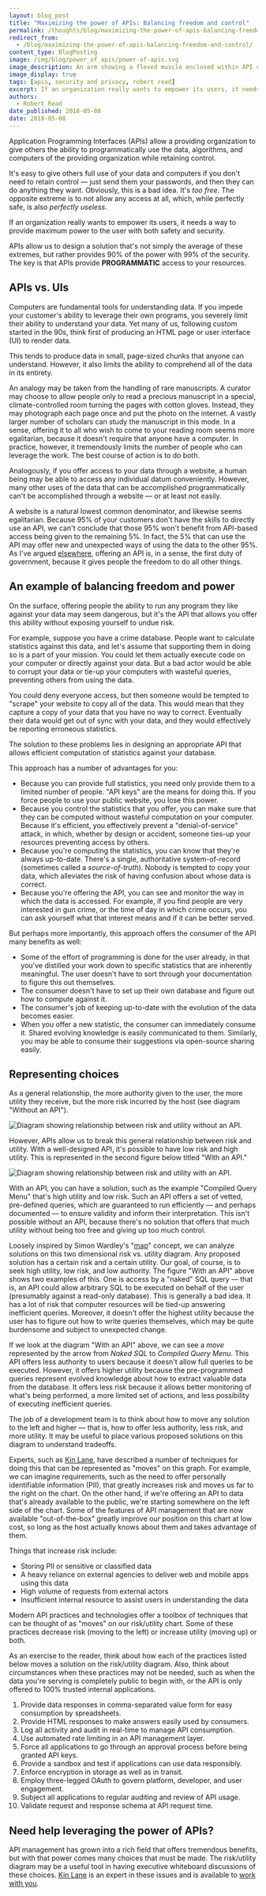 ```yaml
---
layout: blog_post
title: "Maximizing the power of APIs: Balancing freedom and control"
permalink: /thoughts/blog/maximizing-the-power-of-apis-balancing-freedom-and-control/
redirect_from:
  - /blog/maximizing-the-power-of-apis-balancing-freedom-and-control/
content_type: BlogPosting
image: /img/blog/power_of_apis/power-of-apis.svg
image_description: An arm showing a flexed muscle enclosed within API computing symbols.
image_display: true
tags: [apis, security and privacy, robert read]
excerpt: If an organization really wants to empower its users, it needs a way to provide maximum power to the user with both safety and security. APIs allow you to design a solution that's not simply the average of these extremes, but rather provides 90% of the power with 99% of the security.
authors:
  - Robert Read
date_published: 2018-05-08
date: 2018-05-08
---
```


Application Programming Interfaces (APIs) allow a providing organization to give others the ability to programmatically use the data, algorithms, and computers of the providing organization while retaining control.

It's easy to give others full use of your data and computers if you don't need to retain control — just send them your passwords, and then they can do anything they want. Obviously, this is a bad idea. It's *too free*. The opposite extreme is to not allow any access at all, which, while perfectly safe, is also *perfectly useless*.

If an organization really wants to empower its users, it needs a way to provide maximum power to the user with both safety and security.

APIs allow us to design a solution that's not simply the average of these extremes, but rather provides 90% of the power with 99% of the security. The key is that APIs provide **PROGRAMMATIC** access to your resources.

## APIs vs. UIs

Computers are fundamental tools for understanding data. If you impede your customer's ability to leverage their own programs, you severely limit their ability to understand your data. Yet many of us, following custom started in the 90s, think first of producing an HTML page or user interface (UI) to render data.

This tends to produce data in small, page-sized chunks that anyone can understand. However, it also limits the ability to comprehend all of the data in its entirety.

An analogy may be taken from the handling of rare manuscripts. A curator may choose to allow people only to read a precious manuscript  in a special, climate-controlled room turning the pages with cotton gloves. Instead, they may photograph each page once and put the photo on the internet. A vastly larger number of scholars can study the manuscript in this mode. In a sense, offering it to all who wish to come to your reading room seems more egalitarian, because it doesn't require that anyone have a computer. In practice, however, it tremendously limits the number of people who can leverage the work. The best course of action is to do both.

Analogously, if you offer access to your data through a website, a human being may be able to access any individual datum conveniently. However, many other uses of the data that can be accomplished programmatically can't be accomplished through a website — or at least not easily.

A website is a natural lowest common denominator, and likewise seems egalitarian. Because 95% of your customers don't have the skills to directly use an API, we can't conclude that those 95% won't benefit from API-based access being given to the remaining 5%. In fact, the 5% that can use the API may offer new and unexpected ways of using the data to the other 95%. As I've argued [elsewhere](https://thepolicy.us/the-minimum-government-responsibility-api-first-24cf67b9ec73), offering an API is, in a sense, the first duty of government, because it gives people the freedom to do all other things.

## An example of balancing freedom and power

On the surface, offering people the ability to run any program they like against your data may seem dangerous, but it's the API that allows you offer this ability without exposing yourself to undue risk.

For example, suppose you have a crime database. People want to calculate statistics against this data, and let's assume that supporting them in doing so is a part of your mission. You could let them actually execute code on your computer or directly against your data. But a bad actor would be able to corrupt your data or tie-up your computers with wasteful queries, preventing others from using the data.

You could deny everyone access, but then someone would be tempted to "scrape" your website to copy all of the data. This would mean that they capture a copy of your data that you have no way to correct. Eventually their data would get out of sync with your data, and they would effectively be reporting erroneous statistics.

The solution to these problems lies in designing an appropriate API that allows efficient computation of statistics against your database.

This approach has a number of advantages for you:

* Because you can provide full statistics, you need only provide them to a limited number of people. "API keys" are the means for doing this. If you force people to use your public website, you lose this power.
* Because you control the statistics that you offer, you can make sure that they can be computed without wasteful computation on your computer. Because it's efficient, you effectively prevent a "denial-of-service" attack, in which, whether by design or accident, someone ties-up your resources preventing access by others.
* Because you're computing the statistics, you can know that they're always up-to-date. There's a single, authoritative system-of-record (sometimes called a *source-of-truth*). Nobody is tempted to copy your data, which alleviates the risk of having confusion about whose data is correct.
* Because you're offering the API, you can see and monitor the way in which the data is accessed. For example, if you find people are very interested in gun crime, or the time of day in which crime occurs, you can ask yourself what that interest means and if it can be better served.

But perhaps more importantly, this approach offers the consumer of the API many benefits as well:

* Some of the effort of programming is done for the user already, in that you've distilled your work down to specific statistics that are inherently meaningful. The user doesn't have to sort through your documentation to figure this out themselves.
* The consumer doesn't have to set up their own database and figure out how to compute against it.
* The consumer's job of keeping up-to-date with the evolution of the data becomes easier.
* When you offer a new statistic, the consumer can immediately consume it. Shared evolving knowledge is easily communicated to them. Similarly, you may be able to consume their suggestions via open-source sharing easily.

## Representing choices

As a general relationship, the more authority given to the user, the more utility they receive, but the more risk incurred by the host (see diagram "Without an API").

![Diagram showing relationship between risk and utility without an API.](/img/blog/power_of_apis/risk-utility-graph-without-api.svg)

However, APIs allow us to break this general relationship between risk and utility. With a well-designed API, it's possible to have low risk and high utility. This is represented in the second figure below titled "With an API."

![Diagram showing relationship between risk and utility with an API.](/img/blog/power_of_apis/risk-utility-graph-with-api.svg)

With an API, you can have a solution, such as the example "Compiled Query Menu" that's high utility and low risk. Such an API offers a set of vetted, pre-defined queries, which are guaranteed to run efficiently — and perhaps documented — to ensure validity and inform their interpretation. This isn't possible without an API, because there's no solution that offers that much utility without being too free and giving up too much control.

Loosely inspired by Simon Wardley's "[map](http://blog.gardeviance.org/2015/02/an_introduction_to_wardley_value_chain.html)" concept, we can analyze solutions on this two dimensional risk vs. utility diagram. Any proposed solution has a certain risk and a certain utility.  Our goal, of course, is to seek high utility, low risk, and low authority. The figure "With an API" above shows two examples of this. One is access by a "naked" SQL query — that is, an API could allow arbitrary SQL to be executed on behalf of the user (presumably against a read-only database). This is generally a bad idea. It has a lot of risk that computer resources will be tied-up answering inefficient queries. Moreover, it doesn't offer the highest utility because the user has to figure out how to write queries themselves, which may be quite burdensome and subject to unexpected change.

If we look at the diagram "With an API" above, we can see a *move* represented by the arrow from *Naked SQL* to *Compiled Query Menu*. This API offers less authority to users because it doesn't allow full queries to be executed. However, it offers higher utility because the pre-programmed queries represent evolved knowledge about how to extract valuable data from the database. It offers less risk because it allows better monitoring of what's being performed, a more limited set of actions, and less possibility of executing inefficient queries.

The job of a development team is to think about how to move any solution to the left and higher — that is, how to offer less authority, less risk, and more utility. It may be useful to place various proposed solutions on this diagram to understand tradeoffs.

Experts, such as [Kin Lane](/blog/kin-lane-harnessing-the-connective-power-of-apis/), have described a number of techniques for doing this that can be represented as "moves" on this graph. For example, we can imagine requirements, such as the need to offer personally identifiable information (PII), that greatly increases risk and moves us far to the right on the chart. On the other hand, if we're offering an API to data that's already available to the public, we're starting somewhere on the left side of the chart. Some of the features of API management that are now available "out-of-the-box" greatly improve our position on this chart at low cost, so long as the host actually knows about them and takes advantage of them.

Things that increase risk include:

* Storing PII or sensitive or classified data
* A heavy reliance on external agencies to deliver web and mobile apps using this data
* High volume of requests from external actors
* Insufficient internal resource to assist users in understanding the data

Modern API practices and technologies offer a toolbox of techniques that can be thought of as "moves" on our risk/utility chart. Some of these practices decrease risk (moving to the left) or increase utility (moving up) or both.

As an exercise to the reader, think about how each of the practices listed below moves a solution on the risk/utility diagram. Also, think about circumstances when these practices may not be needed, such as when the data you're serving is completely public to begin with, or the API is only offered to 100% trusted internal applications.

1. Provide data responses in comma-separated value form for easy consumption by spreadsheets.
2. Provide HTML responses to make answers easily used by consumers.
3. Log all activity and audit in real-time to manage API consumption.
4. Use automated rate limiting in an API management layer.
5. Force all applications to go through an approval process before being granted API keys.
6. Provide a sandbox and test if applications can use data responsibly.
7. Enforce encryption in storage as well as in transit.
8. Employ three-legged OAuth to govern platform, developer, and user engagement.
9. Subject all applications to regular auditing and review of API usage.
10. Validate request and response schema at API request time.

## Need help leveraging the power of APIs?

API management has grown into a rich field that offers tremendous benefits, but with that power comes many choices that must be made. The risk/utility diagram may be a useful tool in having executive whiteboard discussions of these choices. [Kin Lane](/blog/kin-lane-harnessing-the-connective-power-of-apis/) is an expert in these issues and is available to [work with you](/connect/contact/).
